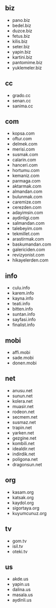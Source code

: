 ## biz
- pano.biz
- bedel.biz
- duzce.biz
- fetus.biz
- kilis.biz
- seter.biz
- yapin.biz
- kartini.biz
- pantomime.biz
- yuklemeler.biz

## cc
- grado.cc
- senan.cc
- sanima.cc

## com
- kopsa.com
- oftur.com
- delmek.com
- merisi.com
- susmak.com
- calarin.com
- hanceri.com
- hortumu.com
- kemaniz.com
- parmaga.com
- aktarmak.com
- almandan.com
- bulunmak.com
- caremize.com
- cerezden.com
- adayimsin.com
- aydinligi.com
- salmandan.com
- talebeyim.com
- tekmillet.com
- arastirmak.com
- baskumandan.com
- galericiden.com
- revizyonist.com
- hikayelerden.com

## info
- culu.info
- karem.info
- kayna.info
- teati.info
- bitten.info
- suntan.info
- sayfasi.info
- finalist.info

## mobi
- affi.mobi
- sade.mobi
- donen.mobi

## net
- anusu.net
- sunun.net
- kolera.net
- muasir.net
- rodeon.net
- secmem.net
- susmaz.net
- trapin.net
- yarken.net
- gezgine.net
- kombili.net
- idealdir.net
- indirdik.net
- poligona.net
- dragonsun.net

## org
- kasam.org
- katsak.org
- kaydol.org
- sigortaya.org
- kuyumcunuz.org

## tv
- gom.tv
- isil.tv
- oteki.tv

## us
- akde.us
- yapin.us
- dalina.us
- masala.us
- aydinli.us

